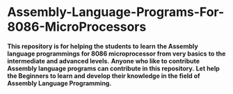 # Assembly-Language-Programs-For-8086-MicroProcessors
**This repository is for helping the students to** **learn** **the Assembly language programmings for 8086 microprocessor from very basics** **to the intermediate and advanced levels.**
**Anyone who like to contribute Assembly language programs can contribute in this repository.**
**Let help the Beginners to learn and develop their knowledge in the field of Assembly Language Programming.**

<p align="center">
<img scr=https://github.com/akhilaku/Assembly-Language-Programs-For-8086-MicroProcessors/blob/master/8086-Programming1%20-%20Copy.png>
<kbd>
  </p>
